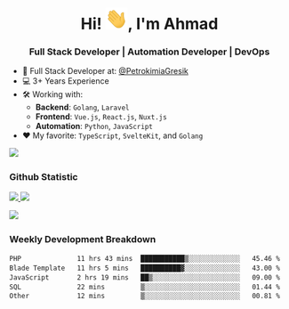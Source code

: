 <h1 align="center">Hi! <img src="https://raw.githubusercontent.com/ABSphreak/ABSphreak/master/gifs/Hi.gif" width="40px" />, I'm Ahmad</h1>

<h3 align="center">Full Stack Developer | Automation Developer | DevOps </h3>

- 🏢 Full Stack Developer at: [@PetrokimiaGresik](https://petrokimia-gresik.com)  
- 💻 3+ Years Experience  
- 🛠️ Working with: 
    - **Backend**: `Golang`, `Laravel`
    - **Frontend**: `Vue.js`, `React.js`, `Nuxt.js`
    - **Automation**: `Python`, `JavaScript`  
- ❤️ My favorite: `TypeScript`, `SvelteKit`, and `Golang`

<img src="https://user-images.githubusercontent.com/73097560/115834477-dbab4500-a447-11eb-908a-139a6edaec5c.gif">
  
### Github Statistic
<p align="left">
<a href="https://github.com/ahmadlaiq97">
  <img height="180em" src="https://github-readme-stats-eight-theta.vercel.app/api?username=ahmadlaiq&show_icons=true&theme=algolia&include_all_commits=true&count_private=true"/>
  <img height="180em" src="https://github-readme-stats-eight-theta.vercel.app/api/top-langs/?username=ahmadlaiq&layout=compact&langs_count=8&theme=algolia"/>
</a>
</p>

<img src="https://user-images.githubusercontent.com/73097560/115834477-dbab4500-a447-11eb-908a-139a6edaec5c.gif">

### Weekly Development Breakdown
<!--START_SECTION:waka-->

```txt
PHP              11 hrs 43 mins  ███████████▒░░░░░░░░░░░░░   45.46 %
Blade Template   11 hrs 5 mins   ██████████▓░░░░░░░░░░░░░░   43.00 %
JavaScript       2 hrs 19 mins   ██▒░░░░░░░░░░░░░░░░░░░░░░   09.00 %
SQL              22 mins         ▒░░░░░░░░░░░░░░░░░░░░░░░░   01.44 %
Other            12 mins         ▒░░░░░░░░░░░░░░░░░░░░░░░░   00.81 %
```

<!--END_SECTION:waka-->
